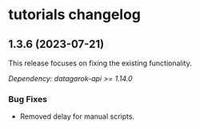 # tutorials changelog

## 1.3.6 (2023-07-21)

This release focuses on fixing the existing functionality.

*Dependency: datagarok-api >= 1.14.0*

### Bug Fixes

* Removed delay for manual scripts.
